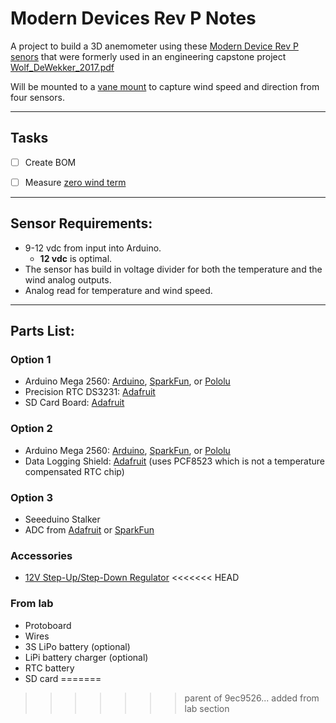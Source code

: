 # Modern Devices Rev P Notes

A project to build a 3D anemometer using these [Modern Device Rev P senors](https://moderndevice.com/product/wind-sensor-rev-p/) that were formerly used in an engineering capstone project [Wolf_DeWekker_2017.pdf](https://gitlab.com/de-wekker-lab/ModernDevices-RevP/-/blob/master/reference/Wolf_DeWekker_2017.pdf)

Will be mounted to a [vane mount](https://kestrelmeters.com/products/kestrel-rotating-vane-mount-carry-case-for-5000-series-1) to capture wind speed and direction from four sensors.

* * *

## Tasks
- [ ] Create BOM
- [ ] Measure [zero wind term](https://moderndevice.com/uncategorized/calibrating-rev-p-wind-sensor-new-regression/?preview=true)


* * *

## Sensor Requirements:
- 9-12 vdc from input into Arduino.
  - **12 vdc** is optimal.
- The sensor has build in voltage divider for both the temperature and the wind analog outputs.
- Analog read for temperature and wind speed.

* * *

## Parts List:

### Option 1
- Arduino Mega 2560: [Arduino](https://store.arduino.cc/usa/mega-2560-r3), [SparkFun](https://www.sparkfun.com/products/11061), or [Pololu](https://www.pololu.com/product/1699)
- Precision RTC DS3231: [Adafruit](https://learn.adafruit.com/adafruit-ds3231-precision-rtc-breakout)
- SD Card Board: [Adafruit](https://learn.adafruit.com/adafruit-micro-sd-breakout-board-card-tutorial)

### Option 2
- Arduino Mega 2560: [Arduino](https://store.arduino.cc/usa/mega-2560-r3), [SparkFun](https://www.sparkfun.com/products/11061), or [Pololu](https://www.pololu.com/product/1699)
- Data Logging Shield: [Adafruit](https://www.adafruit.com/product/1141) (uses PCF8523 which is not a temperature compensated RTC chip)

### Option 3
- Seeeduino Stalker
- ADC from [Adafruit](https://learn.adafruit.com/adafruit-4-channel-adc-breakouts/overview) or [SparkFun](https://www.sparkfun.com/products/15334)

### Accessories
- [12V Step-Up/Step-Down Regulator](https://www.pololu.com/product/2577)
<<<<<<< HEAD

### From lab
- Protoboard
- Wires
- 3S LiPo battery (optional)
- LiPi battery charger (optional)
- RTC battery
- SD card
=======
>>>>>>> parent of 9ec9526... added from lab section
